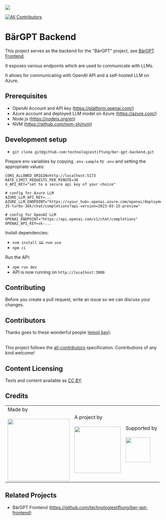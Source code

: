![](https://img.shields.io/badge/Built%20with%20%E2%9D%A4%EF%B8%8F-at%20Technologiestiftung%20Berlin-blue)

<!-- ALL-CONTRIBUTORS-BADGE:START - Do not remove or modify this section -->

[![All Contributors](https://img.shields.io/badge/all_contributors-0-orange.svg?style=flat-square)](#contributors-)

<!-- ALL-CONTRIBUTORS-BADGE:END -->

# BärGPT Backend

This project serves as the backend for the "BärGPT" project, see [BärGPT Frontend](https://github.com/technologiestiftung/ber-gpt-frontend).

It exposes various endpoints which are used to communicate with LLMs.

It allows for communicating with OpenAI API and a self-hosted LLM on Azure.

## Prerequisites

- OpenAI Account and API key (https://platform.openai.com/)
- Azure account and deployed LLM model on Azure (https://azure.com/)
- Node.js (https://nodejs.org/en)
- NVM (https://github.com/nvm-sh/nvm)

## Development setup

- `git clone git@github.com:technologiestiftung/ber-gpt-backend.git`

Prepare env variables by copying `.env.sample` to `.env` and setting the appropriate values:

```
CORS_ALLOWED_ORIGIN=http://localhost:5173
RATE_LIMIT_REQUESTS_PER_MINUTE=30
X_API_KEY="set to a secure api key of your choice"

# config for Azure LLM
AZURE_LLM_API_KEY=...
AZURE_LLM_ENDPOINT="https://<your_hub>.openai.azure.com/openai/deployments/gpt-35-turbo-16k/chat/completions?api-version=2023-03-15-preview"

# config for OpenAI LLM
OPENAI_ENDPOINT="https://api.openai.com/v1/chat/completions"
OPENAI_API_KEY=sk-...
```

Install dependencies:

- `nvm install && nvm use`
- `npm ci`

Run the API:

- `npm run dev`
- API is now running on `http://localhost:3000`

## Contributing

Before you create a pull request, write an issue so we can discuss your changes.

## Contributors

Thanks goes to these wonderful people ([emoji key](https://allcontributors.org/docs/en/emoji-key)):

<!-- ALL-CONTRIBUTORS-LIST:START - Do not remove or modify this section -->
<!-- prettier-ignore-start -->
<!-- markdownlint-disable -->
<table>
  <tr>
  </tr>
</table>

<!-- markdownlint-restore -->
<!-- prettier-ignore-end -->

<!-- ALL-CONTRIBUTORS-LIST:END -->

This project follows the [all-contributors](https://github.com/all-contributors/all-contributors) specification. Contributions of any kind welcome!

## Content Licensing

Texts and content available as [CC BY](https://creativecommons.org/licenses/by/3.0/de/).

## Credits

<table>
  <tr>
    <td>
      Made by <a href="https://citylab-berlin.org/de/start/">
        <br />
        <br />
        <img width="200" src="https://logos.citylab-berlin.org/logo-citylab-berlin.svg" />
      </a>
    </td>
    <td>
      A project by <a href="https://www.technologiestiftung-berlin.de/">
        <br />
        <br />
        <img width="150" src="https://logos.citylab-berlin.org/logo-technologiestiftung-berlin-de.svg" />
      </a>
    </td>
    <td>
      Supported by <a href="https://www.berlin.de/rbmskzl/">
        <br />
        <br />
        <img width="80" src="https://logos.citylab-berlin.org/logo-berlin-senatskanzelei-de.svg" />
      </a>
    </td>
  </tr>
</table>

## Related Projects

- BärGPT Frontend (https://github.com/technologiestiftung/ber-gpt-frontend)
